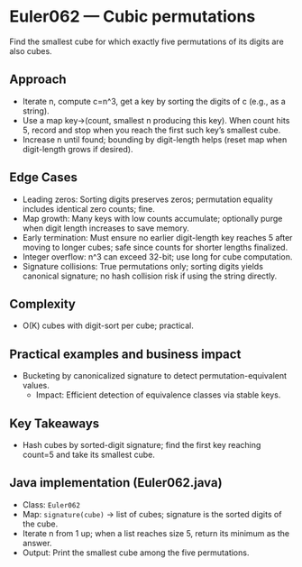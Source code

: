 # Euler062 — Cubic permutations

Find the smallest cube for which exactly five permutations of its digits are also cubes.

## Approach

- Iterate n, compute c=n^3, get a key by sorting the digits of c (e.g., as a string).
- Use a map key→(count, smallest n producing this key). When count hits 5, record and stop when you reach the first such key’s smallest cube.
- Increase n until found; bounding by digit-length helps (reset map when digit-length grows if desired).

## Edge Cases
- Leading zeros: Sorting digits preserves zeros; permutation equality includes identical zero counts; fine.
- Map growth: Many keys with low counts accumulate; optionally purge when digit length increases to save memory.
- Early termination: Must ensure no earlier digit-length key reaches 5 after moving to longer cubes; safe since counts for shorter lengths finalized.
- Integer overflow: n^3 can exceed 32-bit; use long for cube computation.
- Signature collisions: True permutations only; sorting digits yields canonical signature; no hash collision risk if using the string directly.

## Complexity
- O(K) cubes with digit-sort per cube; practical.

## Practical examples and business impact
- Bucketing by canonicalized signature to detect permutation-equivalent values.
  - Impact: Efficient detection of equivalence classes via stable keys.

## Key Takeaways
- Hash cubes by sorted-digit signature; find the first key reaching count=5 and take its smallest cube.


## Java implementation (Euler062.java)

- Class: `Euler062`
- Map: `signature(cube)` → list of cubes; signature is the sorted digits of the cube.
- Iterate n from 1 up; when a list reaches size 5, return its minimum as the answer.
- Output: Print the smallest cube among the five permutations.
